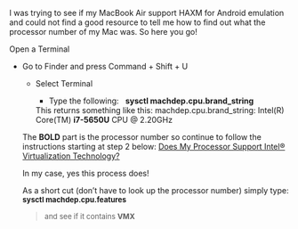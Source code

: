 I was trying to see if my MacBook Air support HAXM for Android emulation and could not find a good resource to tell me how to find out what the processor number of my Mac was. So here you go! 

Open a Terminal 

  * Go to Finder and press Command + Shift + U 
      * Select Terminal 
          * Type the following:&nbsp;&nbsp; **sysctl machdep.cpu.brand_string**</ul> 
        This returns something like this: machdep.cpu.brand_string: Intel(R) Core(TM) **i7-5650U** CPU @ 2.20GHz 
        
        The **BOLD** part is the processor number so continue to follow the instructions starting at step 2 below: [Does My Processor Support Intel® Virtualization Technology?](https://www.intel.com/content/www/us/en/support/articles/000005486/processors.html) 
        
        In my case, yes this process does! 
        
        As a short cut (don’t have to look up the processor number) simply type: <font size="2"><strong>sysctl machdep.cpu.features</strong> </font> 
        
        > <font size="2">and see if it contains <strong>VMX</strong></font>